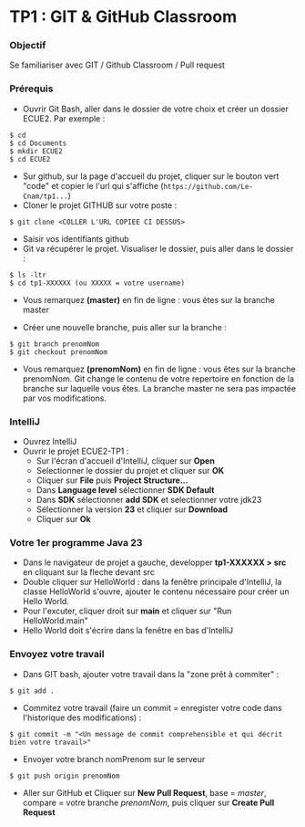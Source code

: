 # TP1 : GIT & GitHub Classroom

### Objectif

Se familiariser avec GIT / Github Classroom / Pull request

### Prérequis

- Ouvrir Git Bash, aller dans le dossier de votre choix et créer un dossier ECUE2. Par exemple :  

```
$ cd  
$ cd Documents  
$ mkdir ECUE2
$ cd ECUE2
```
- Sur github, sur la page d'accueil du projet, cliquer sur le bouton vert "code" et copier le l'url qui s'affiche (```https://github.com/Le-Cnam/tp1...```)
- Cloner le projet GITHUB sur votre poste :  

```
$ git clone <COLLER L'URL COPIEE CI DESSUS>  
```

- Saisir vos identifiants github  
- Git va récupérer le projet. Visualiser le dossier, puis aller dans le dossier :

```
$ ls -ltr
$ cd tp1-XXXXXX (ou XXXXX = votre username)
```

- Vous remarquez **(master)** en fin de ligne : vous êtes sur la branche master  

- Créer une nouvelle branche, puis aller sur la branche :  

```
$ git branch prenomNom
$ git checkout prenomNom
```

- Vous remarquez **(prenomNom)** en fin de ligne : vous êtes sur la branche prenomNom.  Git change le contenu de votre repertoire en fonction de la branche sur laquelle vous êtes. La branche master ne sera pas impactée par vos modifications.

  

### IntelliJ

- Ouvrez IntelliJ
- Ouvrir le projet ECUE2-TP1 :
	- Sur l'écran d'accueil d'IntelliJ, cliquer sur **Open**
	- Selectionner le dossier du projet et cliquer sur **OK**
	- Cliquer sur **File** puis **Project Structure...**
	- Dans **Language level** sélectionner **SDK Default**
	- Dans **SDK** sélectionner **add SDK** et selectionner votre jdk23
	- Sélectionner la version **23** et cliquer sur **Download**
	- Cliquer sur **Ok**

### Votre 1er programme Java 23

- Dans le navigateur de projet a gauche, developper **tp1-XXXXXX > src** en cliquant sur la fleche devant src
- Double cliquer sur HelloWorld : dans la fenêtre principale d'IntelliJ, la classe HelloWorld s'ouvre, ajouter le contenu nécessaire pour créer un Hello World.
- Pour l'excuter, cliquer droit sur **main** et cliquer sur "Run HelloWorld.main"
- Hello World doit s'écrire dans la fenêtre en bas d'IntelliJ



### Envoyez votre travail

- Dans GIT bash, ajouter votre travail dans la "zone prêt à commiter" :

```
$ git add .
```

- Commitez votre travail (faire un commit = enregister votre code dans l'historique des modifications) : 

```
$ git commit -m "<Un message de commit comprehensible et qui décrit bien votre travail>"
```

- Envoyer votre branch nomPrenom sur le serveur

```
$ git push origin prenomNom
```

- Aller sur GitHub et Cliquer sur **New Pull Request**, base = *master*, compare = votre branche *prenomNom*, puis cliquer sur **Create Pull Request**
